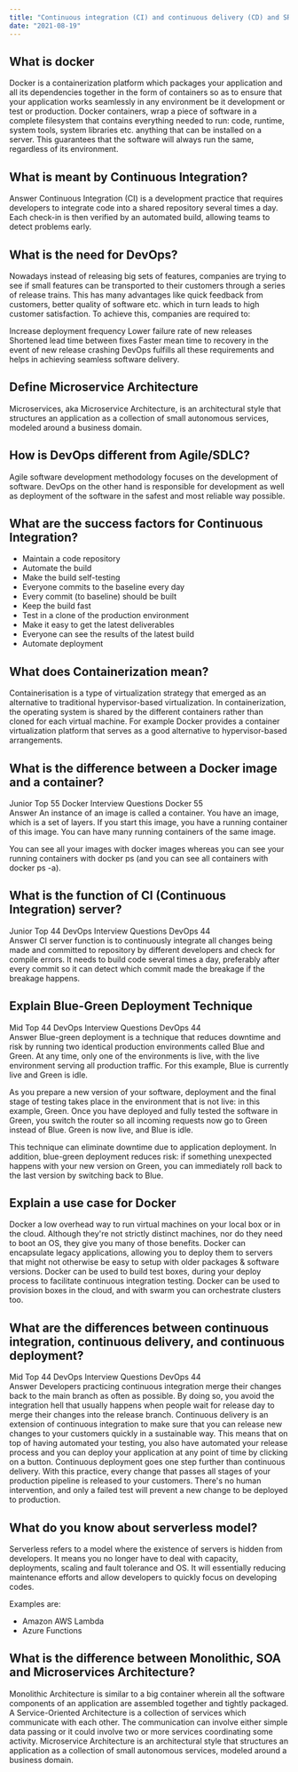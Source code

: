 ```yaml
---
title: "Continuous integration (CI) and continuous delivery (CD) and SRE"
date: "2021-08-19"
---
```


## What is docker
Docker is a containerization platform which packages your application and all its dependencies together in the form of containers so as to ensure that your application works seamlessly in any environment be it development or test or production.
Docker containers, wrap a piece of software in a complete filesystem that contains everything needed to run: code, runtime, system tools, system libraries etc. anything that can be installed on a server.
This guarantees that the software will always run the same, regardless of its environment.

## What is meant by Continuous Integration?
Answer
Continuous Integration (CI) is a development practice that requires developers to integrate code into a shared repository several times a day. Each check-in is then verified by an automated build, allowing teams to detect problems early.

## What is the need for DevOps?
Nowadays instead of releasing big sets of features, companies are trying to see if small features can be transported to their customers through a series of release trains. This has many advantages like quick feedback from customers, better quality of software etc. which in turn leads to high customer satisfaction. To achieve this, companies are required to:

Increase deployment frequency
Lower failure rate of new releases
Shortened lead time between fixes
Faster mean time to recovery in the event of new release crashing
DevOps fulfills all these requirements and helps in achieving seamless software delivery. 

## Define Microservice Architecture

Microservices, aka Microservice Architecture, is an architectural style that structures an application as a collection of small autonomous services, modeled around a business domain.

## How is DevOps different from Agile/SDLC?
Agile software development methodology focuses on the development of software.
DevOps on the other hand is responsible for development as well as deployment of the software in the safest and most reliable way possible.

## What are the success factors for Continuous Integration?
* Maintain a code repository
* Automate the build
* Make the build self-testing
* Everyone commits to the baseline every day
* Every commit (to baseline) should be built
* Keep the build fast
* Test in a clone of the production environment
* Make it easy to get the latest deliverables
* Everyone can see the results of the latest build
* Automate deployment

## What does Containerization mean?
Containerisation is a type of virtualization strategy that emerged as an alternative to traditional hypervisor-based virtualization.
In containerization, the operating system is shared by the different containers rather than cloned for each virtual machine. For example Docker provides a container virtualization platform that serves as a good alternative to hypervisor-based arrangements.

## What is the difference between a Docker image and a container?
Junior 
Top 55 Docker Interview Questions  Docker  55  
Answer
An instance of an image is called a container. You have an image, which is a set of layers. If you start this image, you have a running container of this image. You can have many running containers of the same image.

You can see all your images with docker images whereas you can see your running containers with docker ps (and you can see all containers with docker ps -a).

## What is the function of CI (Continuous Integration) server?
Junior 
Top 44 DevOps Interview Questions  DevOps  44  
Answer
CI server function is to continuously integrate all changes being made and committed to repository by different developers and check for compile errors. It needs to build code several times a day, preferably after every commit so it can detect which commit made the breakage if the breakage happens.

## Explain Blue-Green Deployment Technique
Mid 
Top 44 DevOps Interview Questions  DevOps  44  
Answer
Blue-green deployment is a technique that reduces downtime and risk by running two identical production environments called Blue and Green. At any time, only one of the environments is live, with the live environment serving all production traffic. For this example, Blue is currently live and Green is idle.

As you prepare a new version of your software, deployment and the final stage of testing takes place in the environment that is not live: in this example, Green. Once you have deployed and fully tested the software in Green, you switch the router so all incoming requests now go to Green instead of Blue. Green is now live, and Blue is idle.

This technique can eliminate downtime due to application deployment. In addition, blue-green deployment reduces risk: if something unexpected happens with your new version on Green, you can immediately roll back to the last version by switching back to Blue.

## Explain a use case for Docker
Docker a low overhead way to run virtual machines on your local box or in the cloud. Although they're not strictly distinct machines, nor do they need to boot an OS, they give you many of those benefits.
Docker can encapsulate legacy applications, allowing you to deploy them to servers that might not otherwise be easy to setup with older packages & software versions.
Docker can be used to build test boxes, during your deploy process to facilitate continuous integration testing.
Docker can be used to provision boxes in the cloud, and with swarm you can orchestrate clusters too.

## What are the differences between continuous integration, continuous delivery, and continuous deployment?
Mid 
Top 44 DevOps Interview Questions  DevOps  44  
Answer
Developers practicing continuous integration merge their changes back to the main branch as often as possible. By doing so, you avoid the integration hell that usually happens when people wait for release day to merge their changes into the release branch.
Continuous delivery is an extension of continuous integration to make sure that you can release new changes to your customers quickly in a sustainable way. This means that on top of having automated your testing, you also have automated your release process and you can deploy your application at any point of time by clicking on a button.
Continuous deployment goes one step further than continuous delivery. With this practice, every change that passes all stages of your production pipeline is released to your customers. There's no human intervention, and only a failed test will prevent a new change to be deployed to production.

## What do you know about serverless model?
Serverless refers to a model where the existence of servers is hidden from developers. It means you no longer have to deal with capacity, deployments, scaling and fault tolerance and OS. It will essentially reducing maintenance efforts and allow developers to quickly focus on developing codes.

Examples are:

* Amazon AWS Lambda
* Azure Functions

## What is the difference between Monolithic, SOA and Microservices Architecture?
Monolithic Architecture is similar to a big container wherein all the software components of an application are assembled together and tightly packaged.
A Service-Oriented Architecture is a collection of services which communicate with each other. The communication can involve either simple data passing or it could involve two or more services coordinating some activity.
Microservice Architecture is an architectural style that structures an application as a collection of small autonomous services, modeled around a business domain.

